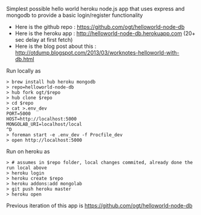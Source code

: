 Simplest possible hello world heroku node.js app that uses express and mongodb to provide a basic login/register functionality

- Here is the github repo : https://github.com/ogt/helloworld-node-db
- Here is the heroku app : http://helloworld-node-db.herokuapp.com  (20+ sec delay at first fetch)
- Here is the blog post about this : http://otdump.blogspot.com/2013/03/worknotes-helloworld-with-db.html

Run locally as
```
> brew install hub heroku mongodb
> repo=helloworld-node-db
> hub fork ogt/$repo
> hub clone $repo
> cd $repo
> cat >.env_dev 
PORT=5000
HOST=http://localhost:5000
MONGOLAB_URI=localhost/local
^D
> foreman start -e .env_dev -f Procfile_dev
> open http://localhost:5000
```
Run on heroku as

```
> # assumes in $repo folder, local changes commited, already done the run local above
> heroku login
> heroku create $repo
> heroku addons:add mongolab
> git push heroku master
> heroku open
```

Previous iteration of this app is https://github.com/ogt/helloworld-node-db
